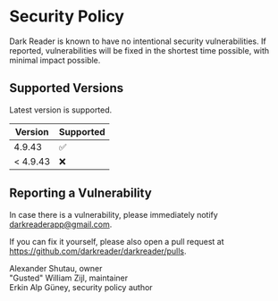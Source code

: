 # Security Policy

Dark Reader is known to have no intentional security vulnerabilities.
If reported, vulnerabilities will be fixed in the shortest time possible,
with minimal impact possible.

## Supported Versions

Latest version is supported.

| Version   | Supported          |
| --------- | ------------------ |
| 4.9.43    | :white_check_mark: |
| < 4.9.43  | :x:                |

## Reporting a Vulnerability

In case there is a vulnerability, please immediately notify
<darkreaderapp@gmail.com>.

If you can fix it yourself, please also open a pull request at
<https://github.com/darkreader/darkreader/pulls>.

Alexander Shutau, owner  
"Gusted" William Zijl, maintainer  
Erkin Alp Güney, security policy author  
